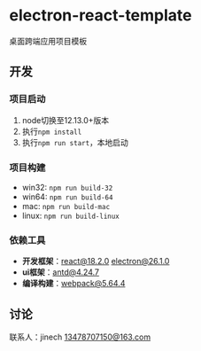 # electron-react-template

桌面跨端应用项目模板

## 开发

### 项目启动

1. node切换至12.13.0+版本
2. 执行`npm install`
3. 执行`npm run start`，本地启动

### 项目构建
- win32: `npm run build-32`
- win64: `npm run build-64`
- mac: `npm run build-mac`
- linux: `npm run build-linux`

### 依赖工具

+ **开发框架**：[react@18.2.0](https://reactjs.org/) [electron@26.1.0](https://www.electronjs.org/)
+ **ui框架**：[antd@4.24.7](https://4x.ant.design/components/overview-cn/)
+ **编译构建**：[webpack@5.64.4](https://webpack.js.org/concepts/)

## 讨论

联系人：jinech 13478707150@163.com